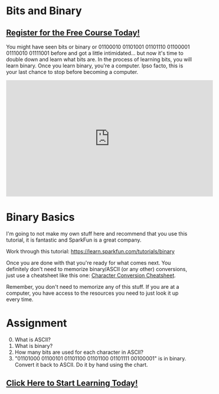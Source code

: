 # Bits and Binary
##  [Register for the Free Course Today!](https://roppers.thinkific.com/courses/computing-fundamentals)
You might have seen bits or binary or 01100010 01101001 01101110 01100001 01110010 01111001 before and got a little intimidated... but now it's time to double down and learn what bits are. In the process of learning bits, you will learn binary. Once you learn binary, you're a computer. Ipso facto, this is your last chance to stop before becoming a computer.

<iframe width="560" height="315" src="https://www.youtube.com/embed/DGhhOzzlS7w" title="YouTube video player" frameborder="0" allow="accelerometer; autoplay; clipboard-write; encrypted-media; gyroscope; picture-in-picture" allowfullscreen></iframe>

# Binary Basics

I'm going to not make my own stuff here and recommend that you use this tutorial, it is fantastic and SparkFun is a great company.

Work through this tutorial: <https://learn.sparkfun.com/tutorials/binary>

Once you are done with that you're ready for what comes next. You definitely don't need to memorize binary/ASCII (or any other) conversions, just use a cheatsheet like this one: [Character Conversion Cheatsheet](https://catonmat.net/ascii-cheat-sheet). 

Remember, you don't need to memorize any of this stuff. If you are at a computer, you have access to the resources you need to just look it up every time.

# Assignment 

   0. What is ASCII?
   1. What is binary? 
   2. How many bits are used for each character in ASCII?
   3. "01101000 01100101 01101100 01101100 01101111 00100001" is in binary. Convert it back to ASCII. Do it by hand using the chart.
##  [Click Here to Start Learning Today!](https://roppers.thinkific.com/courses/computing-fundamentals)
